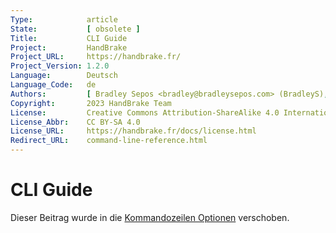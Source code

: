 ```yaml
---
Type:            article
State:           [ obsolete ]
Title:           CLI Guide
Project:         HandBrake
Project_URL:     https://handbrake.fr/
Project_Version: 1.2.0
Language:        Deutsch
Language_Code:   de
Authors:         [ Bradley Sepos <bradley@bradleysepos.com> (BradleyS), Scott (s55), Bernhard Rader]
Copyright:       2023 HandBrake Team
License:         Creative Commons Attribution-ShareAlike 4.0 International
License_Abbr:    CC BY-SA 4.0
License_URL:     https://handbrake.fr/docs/license.html
Redirect_URL:    command-line-reference.html
---
```


CLI Guide
=========

Dieser Beitrag wurde in die [Kommandozeilen Optionen](command-line-reference.html) verschoben.


